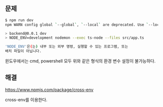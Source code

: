 ## 문제

```bash
$ npm run dev
npm WARN config global `--global`, `--local` are deprecated. Use `--location=global` instead.

> backend@0.0.1 dev
> NODE_ENV=development nodemon --exec ts-node --files src/app.ts

'NODE_ENV'은(는) 내부 또는 외부 명령, 실행할 수 있는 프로그램, 또는
배치 파일이 아닙니다.
```

윈도우에서는 cmd, powershell 모두 위와 같은 형식의 환경 변수 설정이 불가능하다.



## 해결

https://www.npmjs.com/package/cross-env

cross-env를 이용한다.